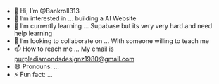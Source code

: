 - 👋 Hi, I’m @Bankroll313
- 👀 I’m interested in ... building a AI Website
- 🌱 I’m currently learning ... Supabase but its very very hard and need help learning
- 💞️ I’m looking to collaborate on ... With someone willing to teach me
- 📫 How to reach me ... My email is purplediamondsdesignz1980@gmail.com
- 😄 Pronouns: ...
- ⚡ Fun fact: ...

<!---
Bankroll313/Bankroll313 is a ✨ special ✨ repository because its `README.md` (this file) appears on your GitHub profile.
You can click the Preview link to take a look at your changes.
--->
